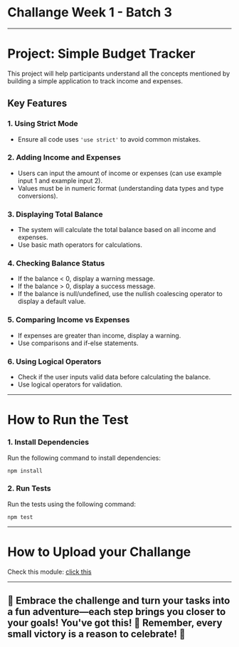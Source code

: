 # Challange Week 1 - Batch 3

---

# Project: Simple Budget Tracker

This project will help participants understand all the concepts mentioned by building a simple application to track income and expenses.

## Key Features

### 1. Using Strict Mode

- Ensure all code uses `'use strict'` to avoid common mistakes.

### 2. Adding Income and Expenses

- Users can input the amount of income or expenses (can use example input 1 and example input 2).
- Values must be in numeric format (understanding data types and type conversions).

### 3. Displaying Total Balance

- The system will calculate the total balance based on all income and expenses.
- Use basic math operators for calculations.

### 4. Checking Balance Status

- If the balance < 0, display a warning message.
- If the balance > 0, display a success message.
- If the balance is null/undefined, use the nullish coalescing operator to display a default value.

### 5. Comparing Income vs Expenses

- If expenses are greater than income, display a warning.
- Use comparisons and if-else statements.

### 6. Using Logical Operators

- Check if the user inputs valid data before calculating the balance.
- Use logical operators for validation.

---

# How to Run the Test

### 1. Install Dependencies

Run the following command to install dependencies:

```
npm install
```

### 2. Run Tests

Run the tests using the following command:

```
npm test
```

---

# How to Upload your Challange

Check this module: [click this](https://orchid-clematis-3e4.notion.site/Panduan-Penggunaan-Git-Untuk-Upload-Assignment-e2d80a19b3684f5d8f1a4209dcf85445?pvs=73)

---

## 🎉 Embrace the challenge and turn your tasks into a fun adventure—each step brings you closer to your goals! You've got this! 🚀 Remember, every small victory is a reason to celebrate! 🎈

